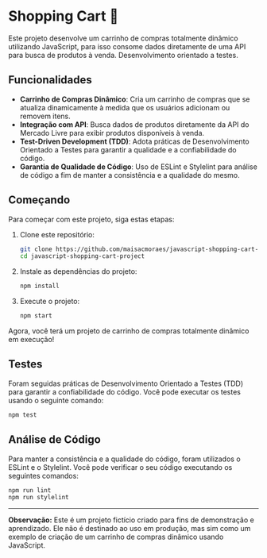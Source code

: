 # Shopping Cart 🛒

Este projeto desenvolve um carrinho de compras totalmente dinâmico utilizando JavaScript, para isso consome dados diretamente de uma API para busca de produtos à venda. Desenvolvimento orientado a testes.

## Funcionalidades

- **Carrinho de Compras Dinâmico**: Cria um carrinho de compras que se atualiza dinamicamente à medida que os usuários adicionam ou removem itens.
- **Integração com API**: Busca dados de produtos diretamente da API do Mercado Livre para exibir produtos disponíveis à venda.
- **Test-Driven Development (TDD)**: Adota práticas de Desenvolvimento Orientado a Testes para garantir a qualidade e a confiabilidade do código.
- **Garantia de Qualidade de Código**: Uso de ESLint e Stylelint para análise de código a fim de manter a consistência e a qualidade do mesmo.

## Começando

Para começar com este projeto, siga estas etapas:

1. Clone este repositório:

   ```bash
   git clone https://github.com/maisacmoraes/javascript-shopping-cart-project.git
   cd javascript-shopping-cart-project
   ```

2. Instale as dependências do projeto:

   ```bash
   npm install
   ```

3. Execute o projeto:

   ```bash
   npm start
   ```

Agora, você terá um projeto de carrinho de compras totalmente dinâmico em execução!

## Testes

Foram seguidas práticas de Desenvolvimento Orientado a Testes (TDD) para garantir a confiabilidade do código. Você pode executar os testes usando o seguinte comando:

```bash
npm test
```

## Análise de Código

Para manter a consistência e a qualidade do código, foram utilizados o ESLint e o Stylelint. Você pode verificar o seu código executando os seguintes comandos:

```bash
npm run lint
npm run stylelint
```

---

**Observação:** Este é um projeto fictício criado para fins de demonstração e aprendizado. Ele não é destinado ao uso em produção, mas sim como um exemplo de criação de um carrinho de compras dinâmico usando JavaScript.

